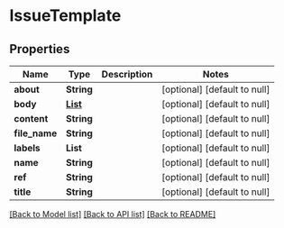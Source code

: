 # IssueTemplate
## Properties

| Name | Type | Description | Notes |
|------------ | ------------- | ------------- | -------------|
| **about** | **String** |  | [optional] [default to null] |
| **body** | [**List**](IssueFormField.md) |  | [optional] [default to null] |
| **content** | **String** |  | [optional] [default to null] |
| **file\_name** | **String** |  | [optional] [default to null] |
| **labels** | **List** |  | [optional] [default to null] |
| **name** | **String** |  | [optional] [default to null] |
| **ref** | **String** |  | [optional] [default to null] |
| **title** | **String** |  | [optional] [default to null] |

[[Back to Model list]](../README.md#documentation-for-models) [[Back to API list]](../README.md#documentation-for-api-endpoints) [[Back to README]](../README.md)

